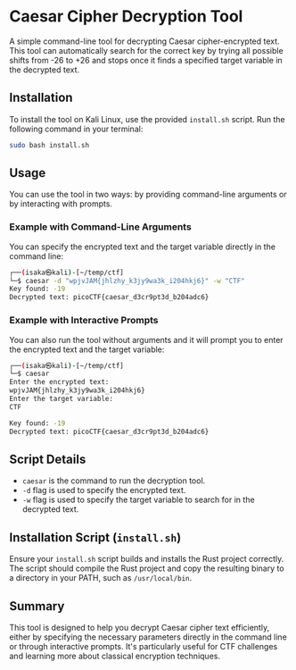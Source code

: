 # Caesar Cipher Decryption Tool

A simple command-line tool for decrypting Caesar cipher-encrypted text. This tool can automatically search for the correct key by trying all possible shifts from -26 to +26 and stops once it finds a specified target variable in the decrypted text.

## Installation

To install the tool on Kali Linux, use the provided `install.sh` script. Run the following command in your terminal:

```bash
sudo bash install.sh
```

## Usage

You can use the tool in two ways: by providing command-line arguments or by interacting with prompts.

### Example with Command-Line Arguments

You can specify the encrypted text and the target variable directly in the command line:

```bash
┌──(isaka㉿kali)-[~/temp/ctf]
└─$ caesar -d "wpjvJAM{jhlzhy_k3jy9wa3k_i204hkj6}" -w "CTF"
Key found: -19
Decrypted text: picoCTF{caesar_d3cr9pt3d_b204adc6}
```

### Example with Interactive Prompts

You can also run the tool without arguments and it will prompt you to enter the encrypted text and the target variable:

```bash
┌──(isaka㉿kali)-[~/temp/ctf]
└─$ caesar
Enter the encrypted text:
wpjvJAM{jhlzhy_k3jy9wa3k_i204hkj6}
Enter the target variable:
CTF

Key found: -19
Decrypted text: picoCTF{caesar_d3cr9pt3d_b204adc6}
```

## Script Details

- `caesar` is the command to run the decryption tool.
- `-d` flag is used to specify the encrypted text.
- `-w` flag is used to specify the target variable to search for in the decrypted text.

## Installation Script (`install.sh`)

Ensure your `install.sh` script builds and installs the Rust project correctly. The script should compile the Rust project and copy the resulting binary to a directory in your PATH, such as `/usr/local/bin`.

## Summary

This tool is designed to help you decrypt Caesar cipher text efficiently, either by specifying the necessary parameters directly in the command line or through interactive prompts. It's particularly useful for CTF challenges and learning more about classical encryption techniques.